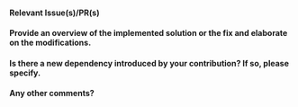 <!--
Thanks for creating a pull request! Please ensure visiting our [contributor's guide](https://github.com/StingraySoftware/stingray/blob/main/CONTRIBUTING.md)

Please do not submit empty sections and remove them as per your requirements
-->

#### Relevant Issue(s)/PR(s)

<!--
Fixes #123. See also #789. 
Use keywords like Fixes or Closes to link issues or pull requests, ensuring they're automatically closed upon merge. Refer [Github Documentation](https://github.com/blog/1506-closing-issues-via-pull-requests)
-->

#### Provide an overview of the implemented solution or the fix and elaborate on the modifications.

<!--
Describe your implementations.
-->

#### Is there a new dependency introduced by your contribution? If so, please specify.

<!--
Consider adding new dependencies as optional to minimize external dependencies for the core Stingray package.
-->

#### Any other comments?

<!--
Please add any other context you deem fit.
-->


<!--
Thanks for contributing to Stingray!
-->